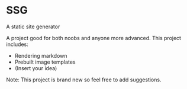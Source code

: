 # SSG
A static site generator

A project good for both noobs and anyone more advanced. This project includes:

- Rendering markdown
- Prebuilt image templates
- (Insert your idea)

Note: This project is brand new so feel free to add suggestions.

